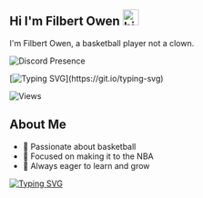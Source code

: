 ## Hi I'm Filbert Owen <img src="https://user-images.githubusercontent.com/1303154/88677602-1635ba80-d120-11ea-84d8-d263ba5fc3c0.gif" width="28px" alt="hi">

I'm Filbert Owen,  a basketball player not a clown.

![Discord Presence](https://discord.c99.nl/widget/theme-4/987286346873856000.png)

[![Typing SVG](https://readme-typing-svg.demolab.com?font=Roboto&size=35&duration=1000&pause=1005&color=F7F7F7&width=435&lines=Hello%2C+Im+Filbert+Owen!;LuaU+Developer;14+y.o+Developer;Nice+to+meet+You!)](https://git.io/typing-svg)

![Views](https://komarev.com/ghpvc/?username=fskhri&color=green)

## **About Me**

- 🏀 Passionate about basketball
- 🎯 Focused on making it to the NBA
- 🌱 Always eager to learn and grow

[![Typing SVG](https://readme-typing-svg.demolab.com?font=Roboto&size=35&duration=1000&pause=1001&color=F7F7F7&width=435&lines=My+Experience;Developer;UI+Developer;Feature+Developer)](https://git.io/typing-svg)






<br />

